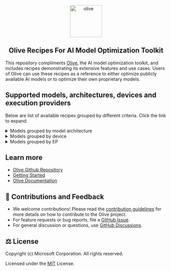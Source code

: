 <div align="center">
  <picture>
    <source media="(prefers-color-scheme: dark)" srcset=".assets/olive-white-text.png">
    <source media="(prefers-color-scheme: light)" srcset=".assets/olive-black-text.png">
    <img alt="olive" src=".assets/olive-black-text.png" height="100" style="max-width: 100%;">
  </picture>

## Olive Recipes For AI Model Optimization Toolkit
</div>

This repository compliments [Olive](https://github.com/microsoft/Olive), the AI model optimization toolkit, and includes recipes demonstrating its extensive features and use cases. Users of Olive can use these recipes as a reference to either optimize publicly available AI models or to optimize their own proprietary models.

## Supported models, architectures, devices and execution providers
Below are list of available recipes grouped by different criteria. Click the link to expand.

<details>
<summary>Models grouped by model architecture</summary></br>

<!-- begin_arch_models -->
| bert | clip | deepseek | llama | llama3 | mistral | phi3 | phi4 | qwen2 | resnet | vit |
| :---: | :---: | :---: | :---: | :---: | :---: | :---: | :---: | :---: | :---: | :---: |
| [google-bert-bert-base-multilingual-cased](google-bert-bert-base-multilingual-cased/aitk) | [laion-CLIP-ViT-B-32-laion2B-s34B-b79K](laion-CLIP-ViT-B-32-laion2B-s34B-b79K/aitk) | [deepseek-ai-DeepSeek-R1-Distill-Llama-8B](deepseek-ai-DeepSeek-R1-Distill-Llama-8B/aitk) | [meta-llama-Llama-3.2-1B-Instruct](meta-llama-Llama-3.2-1B-Instruct/NvTensorRtRtx) | [meta-llama-Llama-3.2-1B-Instruct](meta-llama-Llama-3.2-1B-Instruct/aitk) | [mistralai-Mistral-7B-Instruct-v0.3](mistralai-Mistral-7B-Instruct-v0.3/aitk) | [microsoft-Phi-3-mini-128k-instruct](microsoft-Phi-3-mini-128k-instruct/aitk) | [microsoft-Phi-4-mini-instruct](microsoft-Phi-4-mini-instruct/aitk) | [Qwen-Qwen2.5-0.5B-Instruct](Qwen-Qwen2.5-0.5B-Instruct/aitk) | [microsoft-resnet-50](microsoft-resnet-50/aitk) | [google-vit-base-patch16-224](google-vit-base-patch16-224/aitk) |
| [intel-bert-base-uncased-mrpc](intel-bert-base-uncased-mrpc/aitk) | [openai-clip-vit-base-patch16](openai-clip-vit-base-patch16/aitk) | [deepseek-ai-DeepSeek-R1-Distill-Qwen-1.5B](deepseek-ai-DeepSeek-R1-Distill-Qwen-1.5B/aitk) |  |  |  | [microsoft-Phi-3-mini-4k-instruct](microsoft-Phi-3-mini-4k-instruct/aitk) | [microsoft-Phi-4-mini-reasoning](microsoft-Phi-4-mini-reasoning/aitk) | [Qwen-Qwen2.5-0.5B](Qwen-Qwen2.5-0.5B/aitk) |  |  |
|  | [openai-clip-vit-base-patch32](openai-clip-vit-base-patch32/aitk) | [deepseek-ai-DeepSeek-R1-Distill-Qwen-14B](deepseek-ai-DeepSeek-R1-Distill-Qwen-14B/aitk) |  |  |  | [microsoft-Phi-3.5-mini-instruct](microsoft-Phi-3.5-mini-instruct/NvTensorRtRtx) | [microsoft-Phi-4-reasoning-plus](microsoft-Phi-4-reasoning-plus/aitk) | [Qwen-Qwen2.5-1.5B-Instruct](Qwen-Qwen2.5-1.5B-Instruct/NvTensorRtRtx) |  |  |
|  |  | [deepseek-ai-DeepSeek-R1-Distill-Qwen-7B](deepseek-ai-DeepSeek-R1-Distill-Qwen-7B/aitk) |  |  |  | [microsoft-Phi-3.5-mini-instruct](microsoft-Phi-3.5-mini-instruct/aitk) | [microsoft-Phi-4-reasoning](microsoft-Phi-4-reasoning/aitk) | [Qwen-Qwen2.5-1.5B-Instruct](Qwen-Qwen2.5-1.5B-Instruct/aitk) |  |  |
|  |  |  |  |  |  |  |  | [Qwen-Qwen2.5-14B-Instruct](Qwen-Qwen2.5-14B-Instruct/aitk) |  |  |
|  |  |  |  |  |  |  |  | [Qwen-Qwen2.5-3B-Instruct](Qwen-Qwen2.5-3B-Instruct/aitk) |  |  |
|  |  |  |  |  |  |  |  | [Qwen-Qwen2.5-7B-Instruct](Qwen-Qwen2.5-7B-Instruct/aitk) |  |  |
|  |  |  |  |  |  |  |  | [Qwen-Qwen2.5-Coder-0.5B-Instruct](Qwen-Qwen2.5-Coder-0.5B-Instruct/aitk) |  |  |
|  |  |  |  |  |  |  |  | [Qwen-Qwen2.5-Coder-1.5B-Instruct](Qwen-Qwen2.5-Coder-1.5B-Instruct/aitk) |  |  |
|  |  |  |  |  |  |  |  | [Qwen-Qwen2.5-Coder-14B-Instruct](Qwen-Qwen2.5-Coder-14B-Instruct/aitk) |  |  |
|  |  |  |  |  |  |  |  | [Qwen-Qwen2.5-Coder-3B-Instruct](Qwen-Qwen2.5-Coder-3B-Instruct/aitk) |  |  |
|  |  |  |  |  |  |  |  | [Qwen-Qwen2.5-Coder-7B-Instruct](Qwen-Qwen2.5-Coder-7B-Instruct/aitk) |  |  |
|  |  |  |  |  |  |  |  | [deepseek-ai-DeepSeek-R1-Distill-Qwen-1.5B](deepseek-ai-DeepSeek-R1-Distill-Qwen-1.5B/NvTensorRtRtx) |  |  |
<!-- end_arch_models -->
</details>

<details>
<summary>Models grouped by device</summary></br>

<!-- begin_device_models -->
| cpu | gpu | npu |
| :---: | :---: | :---: |
| [Qwen-Qwen2.5-1.5B-Instruct](Qwen-Qwen2.5-1.5B-Instruct/aitk/qwen2_5_ov_config.json) | [DeepSeek_R1_1.5B_FP16_Model_Builder](deepseek-ai-DeepSeek-R1-Distill-Qwen-1.5B/NvTensorRtRtx/DeepSeek-R1-Distill-Qwen-1.5B_fp16_model_builder.json) | [Qwen-Qwen2.5-0.5B-Instruct](Qwen-Qwen2.5-0.5B-Instruct/aitk/qwen2_5_ov_npu_config.json) |
| [deepseek-ai-DeepSeek-R1-Distill-Qwen-1.5B](deepseek-ai-DeepSeek-R1-Distill-Qwen-1.5B/aitk/deepseek_ov_config.json) | [Llama3.2_1B_Instruct_NVMO_INT4_AWQ](meta-llama-Llama-3.2-1B-Instruct/NvTensorRtRtx/Llama-3.2-1B-Instruct_nvmo_int4_awq.json) | [Qwen-Qwen2.5-1.5B-Instruct](Qwen-Qwen2.5-1.5B-Instruct/aitk/qwen2_5_ov_config.json) |
| [google-bert-bert-base-multilingual-cased](google-bert-bert-base-multilingual-cased/aitk/bert-base-multilingual-cased_context_ov_static.json) | [Phi3.5_Mini_Instruct_NVMO_INT4_AWQ](microsoft-Phi-3.5-mini-instruct/NvTensorRtRtx/Phi-3.5-mini-instruct_nvmo_int4_awq.json) | [Qwen-Qwen2.5-1.5B-Instruct](Qwen-Qwen2.5-1.5B-Instruct/aitk/qwen2_5_qnn_config.json) |
| [google-vit-base-patch16-224](google-vit-base-patch16-224/aitk/vit_base_patch16_224_context_ov_static.json) | [Qwen-Qwen2.5-0.5B-Instruct](Qwen-Qwen2.5-0.5B-Instruct/aitk/qwen2_5_ov_config.json) | [Qwen-Qwen2.5-1.5B-Instruct](Qwen-Qwen2.5-1.5B-Instruct/aitk/qwen2_5_vitis_ai_config.json) |
| [intel-bert-base-uncased-mrpc (ov)](intel-bert-base-uncased-mrpc/aitk/bert_ov.json) | [Qwen-Qwen2.5-0.5B](Qwen-Qwen2.5-0.5B/aitk/qwen2_5_ov_config.json) | [Qwen-Qwen2.5-7B-Instruct](Qwen-Qwen2.5-7B-Instruct/aitk/qwen2_5_ov_npu_config.json) |
| [laion-CLIP-ViT-B-32-laion2B-s34B-b79K](laion-CLIP-ViT-B-32-laion2B-s34B-b79K/aitk/laion_clip_ov.json) | [Qwen-Qwen2.5-1.5B-Instruct](Qwen-Qwen2.5-1.5B-Instruct/aitk/qwen2_5_dml_config.json) | [Qwen-Qwen2.5-Coder-0.5B-Instruct](Qwen-Qwen2.5-Coder-0.5B-Instruct/aitk/qwen2_5_ov_npu_config.json) |
| [meta-llama-Llama-3.2-1B-Instruct](meta-llama-Llama-3.2-1B-Instruct/aitk/llama3_2_ov_config.json) | [Qwen-Qwen2.5-1.5B-Instruct](Qwen-Qwen2.5-1.5B-Instruct/aitk/qwen2_5_ov_config.json) | [Qwen-Qwen2.5-Coder-1.5B-Instruct](Qwen-Qwen2.5-Coder-1.5B-Instruct/aitk/qwen2_5_ov_npu_config.json) |
| [microsoft-Phi-3.5-mini-instruct](microsoft-Phi-3.5-mini-instruct/aitk/phi3_5_ov_config.json) | [Qwen-Qwen2.5-14B-Instruct](Qwen-Qwen2.5-14B-Instruct/aitk/qwen2_5_ov_config.json) | [Qwen-Qwen2.5-Coder-7B-Instruct](Qwen-Qwen2.5-Coder-7B-Instruct/aitk/qwen2_5_ov_npu_config.json) |
| [microsoft-resnet-50](microsoft-resnet-50/aitk/resnet_context_ov_static.json) | [Qwen-Qwen2.5-3B-Instruct](Qwen-Qwen2.5-3B-Instruct/aitk/qwen2_5_ov_config.json) | [deepseek-ai-DeepSeek-R1-Distill-Llama-8B](deepseek-ai-DeepSeek-R1-Distill-Llama-8B/aitk/deepseek_ov_npu_config.json) |
| [openai-clip-vit-base-patch16](openai-clip-vit-base-patch16/aitk/openai_clip_ov.json) | [Qwen-Qwen2.5-7B-Instruct](Qwen-Qwen2.5-7B-Instruct/aitk/qwen2_5_ov_config.json) | [deepseek-ai-DeepSeek-R1-Distill-Qwen-1.5B](deepseek-ai-DeepSeek-R1-Distill-Qwen-1.5B/aitk/deepseek_ov_config.json) |
| [openai-clip-vit-base-patch32](openai-clip-vit-base-patch32/aitk/openai_clip_ov.json) | [Qwen-Qwen2.5-Coder-0.5B-Instruct](Qwen-Qwen2.5-Coder-0.5B-Instruct/aitk/qwen2_5_ov_config.json) | [deepseek-ai-DeepSeek-R1-Distill-Qwen-1.5B](deepseek-ai-DeepSeek-R1-Distill-Qwen-1.5B/aitk/deepseek_qnn_config.json) |
|  | [Qwen-Qwen2.5-Coder-1.5B-Instruct](Qwen-Qwen2.5-Coder-1.5B-Instruct/aitk/qwen2_5_ov_config.json) | [deepseek-ai-DeepSeek-R1-Distill-Qwen-1.5B](deepseek-ai-DeepSeek-R1-Distill-Qwen-1.5B/aitk/deepseek_vitis_ai_config.json) |
|  | [Qwen-Qwen2.5-Coder-14B-Instruct](Qwen-Qwen2.5-Coder-14B-Instruct/aitk/qwen2_5_ov_config.json) | [deepseek-ai-DeepSeek-R1-Distill-Qwen-7B](deepseek-ai-DeepSeek-R1-Distill-Qwen-7B/aitk/deepseek_ov_npu_config.json) |
|  | [Qwen-Qwen2.5-Coder-3B-Instruct](Qwen-Qwen2.5-Coder-3B-Instruct/aitk/qwen2_5_ov_config.json) | [google-bert-bert-base-multilingual-cased](google-bert-bert-base-multilingual-cased/aitk/bert-base-multilingual-cased_context_ov_static.json) |
|  | [Qwen-Qwen2.5-Coder-7B-Instruct](Qwen-Qwen2.5-Coder-7B-Instruct/aitk/qwen2_5_ov_config.json) | [google-bert-bert-base-multilingual-cased](google-bert-bert-base-multilingual-cased/aitk/bert-base-multilingual-cased_qdq_amd.json) |
|  | [Qwen2.5_1.5B_Instruct_NVMO_INT4_AWQ](Qwen-Qwen2.5-1.5B-Instruct/NvTensorRtRtx/Qwen2.5-1.5B-Instruct_nvmo_int4_awq.json) | [google-bert-bert-base-multilingual-cased](google-bert-bert-base-multilingual-cased/aitk/bert-base-multilingual-cased_qdq_qnn.json) |
|  | [deepseek-ai-DeepSeek-R1-Distill-Llama-8B](deepseek-ai-DeepSeek-R1-Distill-Llama-8B/aitk/deepseek_ov_config.json) | [google-vit-base-patch16-224](google-vit-base-patch16-224/aitk/vit-base-patch16-224_qdq_amd.json) |
|  | [deepseek-ai-DeepSeek-R1-Distill-Qwen-1.5B](deepseek-ai-DeepSeek-R1-Distill-Qwen-1.5B/aitk/deepseek_dml_config.json) | [google-vit-base-patch16-224](google-vit-base-patch16-224/aitk/vit-base-patch16-224_qdq_qnn.json) |
|  | [deepseek-ai-DeepSeek-R1-Distill-Qwen-1.5B](deepseek-ai-DeepSeek-R1-Distill-Qwen-1.5B/aitk/deepseek_ov_config.json) | [google-vit-base-patch16-224](google-vit-base-patch16-224/aitk/vit_base_patch16_224_context_ov_static.json) |
|  | [deepseek-ai-DeepSeek-R1-Distill-Qwen-14B](deepseek-ai-DeepSeek-R1-Distill-Qwen-14B/aitk/deepseek_ov_config.json) | [intel-bert-base-uncased-mrpc (AMD)](intel-bert-base-uncased-mrpc/aitk/bert_qdq_amd.json) |
|  | [deepseek-ai-DeepSeek-R1-Distill-Qwen-7B](deepseek-ai-DeepSeek-R1-Distill-Qwen-7B/aitk/deepseek_ov_config.json) | [intel-bert-base-uncased-mrpc (ov)](intel-bert-base-uncased-mrpc/aitk/bert_ov.json) |
|  | [google-bert-bert-base-multilingual-cased](google-bert-bert-base-multilingual-cased/aitk/bert-base-multilingual-cased_context_ov_static.json) | [intel-bert-base-uncased-mrpc](intel-bert-base-uncased-mrpc/aitk/bert_qdq_qnn.json) |
|  | [google-bert-bert-base-multilingual-cased](google-bert-bert-base-multilingual-cased/aitk/bert-base-multilingual-cased_dml.json) | [laion-CLIP-ViT-B-32-laion2B-s34B-b79K (Text)](laion-CLIP-ViT-B-32-laion2B-s34B-b79K/aitk/laion_clip_text_qnn.json) |
|  | [google-bert-bert-base-multilingual-cased](google-bert-bert-base-multilingual-cased/aitk/bert-base-multilingual-cased_trtrtx.json) | [laion-CLIP-ViT-B-32-laion2B-s34B-b79K (Vision)](laion-CLIP-ViT-B-32-laion2B-s34B-b79K/aitk/laion_clip_vision_qnn.json) |
|  | [google-vit-base-patch16-224](google-vit-base-patch16-224/aitk/vit-base-patch16-224_dml.json) | [laion-CLIP-ViT-B-32-laion2B-s34B-b79K](laion-CLIP-ViT-B-32-laion2B-s34B-b79K/aitk/laion_clip_ov.json) |
|  | [google-vit-base-patch16-224](google-vit-base-patch16-224/aitk/vit-base-patch16-224_trtrtx.json) | [laion-CLIP-ViT-B-32-laion2B-s34B-b79K](laion-CLIP-ViT-B-32-laion2B-s34B-b79K/aitk/laion_clip_qdq_amd.json) |
|  | [google-vit-base-patch16-224](google-vit-base-patch16-224/aitk/vit_base_patch16_224_context_ov_static.json) | [meta-llama-Llama-3.2-1B-Instruct](meta-llama-Llama-3.2-1B-Instruct/aitk/llama3_2_ov_config.json) |
|  | [intel-bert-base-uncased-mrpc (ov)](intel-bert-base-uncased-mrpc/aitk/bert_ov.json) | [meta-llama-Llama-3.2-1B-Instruct](meta-llama-Llama-3.2-1B-Instruct/aitk/llama3_2_qnn_config.json) |
|  | [intel-bert-base-uncased-mrpc](intel-bert-base-uncased-mrpc/aitk/bert_dml.json) | [meta-llama-Llama-3.2-1B-Instruct](meta-llama-Llama-3.2-1B-Instruct/aitk/llama3_2_vitis_ai_config.json) |
|  | [intel-bert-base-uncased-mrpc](intel-bert-base-uncased-mrpc/aitk/bert_trtrtx.json) | [microsoft-Phi-3-mini-4k-instruct](microsoft-Phi-3-mini-4k-instruct/aitk/phi3_ov_npu_config.json) |
|  | [laion-CLIP-ViT-B-32-laion2B-s34B-b79K](laion-CLIP-ViT-B-32-laion2B-s34B-b79K/aitk/laion_clip_dml.json) | [microsoft-Phi-3.5-mini-instruct](microsoft-Phi-3.5-mini-instruct/aitk/phi3_5_ov_config.json) |
|  | [laion-CLIP-ViT-B-32-laion2B-s34B-b79K](laion-CLIP-ViT-B-32-laion2B-s34B-b79K/aitk/laion_clip_ov.json) | [microsoft-Phi-3.5-mini-instruct](microsoft-Phi-3.5-mini-instruct/aitk/phi3_5_qnn_config.json) |
|  | [laion-CLIP-ViT-B-32-laion2B-s34B-b79K](laion-CLIP-ViT-B-32-laion2B-s34B-b79K/aitk/laion_clip_trtrtx.json) | [microsoft-Phi-3.5-mini-instruct](microsoft-Phi-3.5-mini-instruct/aitk/phi3_5_vitis_ai_config.json) |
|  | [meta-llama-Llama-3.2-1B-Instruct](meta-llama-Llama-3.2-1B-Instruct/aitk/llama3_2_dml_config.json) | [microsoft-Phi-4-mini-instruct](microsoft-Phi-4-mini-instruct/aitk/phi4_ov_npu_config.json) |
|  | [meta-llama-Llama-3.2-1B-Instruct](meta-llama-Llama-3.2-1B-Instruct/aitk/llama3_2_ov_config.json) | [microsoft-Phi-4-mini-reasoning](microsoft-Phi-4-mini-reasoning/aitk/phi4_ov_config.json) |
|  | [microsoft-Phi-3-mini-128k-instruct](microsoft-Phi-3-mini-128k-instruct/aitk/phi3_ov_config.json) | [microsoft-Phi-4-reasoning-plus](microsoft-Phi-4-reasoning-plus/aitk/phi4_ov_config.json) |
|  | [microsoft-Phi-3-mini-4k-instruct](microsoft-Phi-3-mini-4k-instruct/aitk/phi3_ov_config.json) | [microsoft-Phi-4-reasoning](microsoft-Phi-4-reasoning/aitk/phi4_ov_config.json) |
|  | [microsoft-Phi-3.5-mini-instruct](microsoft-Phi-3.5-mini-instruct/aitk/phi3_5_dml_config.json) | [microsoft-resnet-50](microsoft-resnet-50/aitk/resnet_context_ov_static.json) |
|  | [microsoft-Phi-3.5-mini-instruct](microsoft-Phi-3.5-mini-instruct/aitk/phi3_5_ov_config.json) | [microsoft-resnet-50](microsoft-resnet-50/aitk/resnet_qdq_amd.json) |
|  | [microsoft-Phi-4-mini-instruct](microsoft-Phi-4-mini-instruct/aitk/phi4_ov_config.json) | [microsoft-resnet-50](microsoft-resnet-50/aitk/resnet_qdq_qnn.json) |
|  | [microsoft-Phi-4-mini-reasoning](microsoft-Phi-4-mini-reasoning/aitk/phi4_ov_gpu_config.json) | [openai-clip-vit-base-patch16 (Text)](openai-clip-vit-base-patch16/aitk/openai_clip_text_qnn.json) |
|  | [microsoft-resnet-50](microsoft-resnet-50/aitk/resnet_context_ov_static.json) | [openai-clip-vit-base-patch16 (Vision)](openai-clip-vit-base-patch16/aitk/openai_clip_vision_qnn.json) |
|  | [microsoft-resnet-50](microsoft-resnet-50/aitk/resnet_dml.json) | [openai-clip-vit-base-patch16](openai-clip-vit-base-patch16/aitk/openai_clip_ov.json) |
|  | [microsoft-resnet-50](microsoft-resnet-50/aitk/resnet_trtrtx.json) | [openai-clip-vit-base-patch16](openai-clip-vit-base-patch16/aitk/openai_clip_qdq_amd.json) |
|  | [mistralai-Mistral-7B-Instruct-v0.3](mistralai-Mistral-7B-Instruct-v0.3/aitk/mistral-7b-instruct-v0.3-ov.json) | [openai-clip-vit-base-patch32 (Text)](openai-clip-vit-base-patch32/aitk/openai_clip_text_qnn.json) |
|  | [openai-clip-vit-base-patch16](openai-clip-vit-base-patch16/aitk/openai_clip_dml.json) | [openai-clip-vit-base-patch32 (Vision)](openai-clip-vit-base-patch32/aitk/openai_clip_vision_qnn.json) |
|  | [openai-clip-vit-base-patch16](openai-clip-vit-base-patch16/aitk/openai_clip_ov.json) | [openai-clip-vit-base-patch32](openai-clip-vit-base-patch32/aitk/openai_clip_ov.json) |
|  | [openai-clip-vit-base-patch16](openai-clip-vit-base-patch16/aitk/openai_clip_trtrtx.json) | [openai-clip-vit-base-patch32](openai-clip-vit-base-patch32/aitk/openai_clip_qdq_amd.json) |
|  | [openai-clip-vit-base-patch32](openai-clip-vit-base-patch32/aitk/openai_clip_dml.json) |  |
|  | [openai-clip-vit-base-patch32](openai-clip-vit-base-patch32/aitk/openai_clip_ov.json) |  |
|  | [openai-clip-vit-base-patch32](openai-clip-vit-base-patch32/aitk/openai_clip_trtrtx.json) |  |
<!-- end_device_models -->
</details>

<details>
<summary>Models grouped by EP</summary></br>

<!-- begin_ep_models -->
| Dml | NvTensorRTRTX | OpenVINO | QNN | VitisAI |
| :---: | :---: | :---: | :---: | :---: |
| [Qwen-Qwen2.5-1.5B-Instruct](Qwen-Qwen2.5-1.5B-Instruct/aitk/qwen2_5_dml_config.json) | [DeepSeek_R1_1.5B_FP16_Model_Builder](deepseek-ai-DeepSeek-R1-Distill-Qwen-1.5B/NvTensorRtRtx/DeepSeek-R1-Distill-Qwen-1.5B_fp16_model_builder.json) | [Qwen-Qwen2.5-0.5B-Instruct](Qwen-Qwen2.5-0.5B-Instruct/aitk/qwen2_5_ov_config.json) | [Qwen-Qwen2.5-1.5B-Instruct](Qwen-Qwen2.5-1.5B-Instruct/aitk/qwen2_5_qnn_config.json) | [Qwen-Qwen2.5-1.5B-Instruct](Qwen-Qwen2.5-1.5B-Instruct/aitk/qwen2_5_vitis_ai_config.json) |
| [deepseek-ai-DeepSeek-R1-Distill-Qwen-1.5B](deepseek-ai-DeepSeek-R1-Distill-Qwen-1.5B/aitk/deepseek_dml_config.json) | [Llama3.2_1B_Instruct_NVMO_INT4_AWQ](meta-llama-Llama-3.2-1B-Instruct/NvTensorRtRtx/Llama-3.2-1B-Instruct_nvmo_int4_awq.json) | [Qwen-Qwen2.5-0.5B-Instruct](Qwen-Qwen2.5-0.5B-Instruct/aitk/qwen2_5_ov_npu_config.json) | [deepseek-ai-DeepSeek-R1-Distill-Qwen-1.5B](deepseek-ai-DeepSeek-R1-Distill-Qwen-1.5B/aitk/deepseek_qnn_config.json) | [deepseek-ai-DeepSeek-R1-Distill-Qwen-1.5B](deepseek-ai-DeepSeek-R1-Distill-Qwen-1.5B/aitk/deepseek_vitis_ai_config.json) |
| [google-bert-bert-base-multilingual-cased](google-bert-bert-base-multilingual-cased/aitk/bert-base-multilingual-cased_dml.json) | [Phi3.5_Mini_Instruct_NVMO_INT4_AWQ](microsoft-Phi-3.5-mini-instruct/NvTensorRtRtx/Phi-3.5-mini-instruct_nvmo_int4_awq.json) | [Qwen-Qwen2.5-0.5B](Qwen-Qwen2.5-0.5B/aitk/qwen2_5_ov_config.json) | [google-bert-bert-base-multilingual-cased](google-bert-bert-base-multilingual-cased/aitk/bert-base-multilingual-cased_qdq_qnn.json) | [google-bert-bert-base-multilingual-cased](google-bert-bert-base-multilingual-cased/aitk/bert-base-multilingual-cased_qdq_amd.json) |
| [google-vit-base-patch16-224](google-vit-base-patch16-224/aitk/vit-base-patch16-224_dml.json) | [Qwen2.5_1.5B_Instruct_NVMO_INT4_AWQ](Qwen-Qwen2.5-1.5B-Instruct/NvTensorRtRtx/Qwen2.5-1.5B-Instruct_nvmo_int4_awq.json) | [Qwen-Qwen2.5-1.5B-Instruct](Qwen-Qwen2.5-1.5B-Instruct/aitk/qwen2_5_ov_config.json) | [google-vit-base-patch16-224](google-vit-base-patch16-224/aitk/vit-base-patch16-224_qdq_qnn.json) | [google-vit-base-patch16-224](google-vit-base-patch16-224/aitk/vit-base-patch16-224_qdq_amd.json) |
| [intel-bert-base-uncased-mrpc](intel-bert-base-uncased-mrpc/aitk/bert_dml.json) | [google-bert-bert-base-multilingual-cased](google-bert-bert-base-multilingual-cased/aitk/bert-base-multilingual-cased_trtrtx.json) | [Qwen-Qwen2.5-14B-Instruct](Qwen-Qwen2.5-14B-Instruct/aitk/qwen2_5_ov_config.json) | [intel-bert-base-uncased-mrpc](intel-bert-base-uncased-mrpc/aitk/bert_qdq_qnn.json) | [intel-bert-base-uncased-mrpc (AMD)](intel-bert-base-uncased-mrpc/aitk/bert_qdq_amd.json) |
| [laion-CLIP-ViT-B-32-laion2B-s34B-b79K](laion-CLIP-ViT-B-32-laion2B-s34B-b79K/aitk/laion_clip_dml.json) | [google-vit-base-patch16-224](google-vit-base-patch16-224/aitk/vit-base-patch16-224_trtrtx.json) | [Qwen-Qwen2.5-3B-Instruct](Qwen-Qwen2.5-3B-Instruct/aitk/qwen2_5_ov_config.json) | [laion-CLIP-ViT-B-32-laion2B-s34B-b79K (Text)](laion-CLIP-ViT-B-32-laion2B-s34B-b79K/aitk/laion_clip_text_qnn.json) | [laion-CLIP-ViT-B-32-laion2B-s34B-b79K](laion-CLIP-ViT-B-32-laion2B-s34B-b79K/aitk/laion_clip_qdq_amd.json) |
| [meta-llama-Llama-3.2-1B-Instruct](meta-llama-Llama-3.2-1B-Instruct/aitk/llama3_2_dml_config.json) | [intel-bert-base-uncased-mrpc](intel-bert-base-uncased-mrpc/aitk/bert_trtrtx.json) | [Qwen-Qwen2.5-7B-Instruct](Qwen-Qwen2.5-7B-Instruct/aitk/qwen2_5_ov_config.json) | [laion-CLIP-ViT-B-32-laion2B-s34B-b79K (Vision)](laion-CLIP-ViT-B-32-laion2B-s34B-b79K/aitk/laion_clip_vision_qnn.json) | [meta-llama-Llama-3.2-1B-Instruct](meta-llama-Llama-3.2-1B-Instruct/aitk/llama3_2_vitis_ai_config.json) |
| [microsoft-Phi-3.5-mini-instruct](microsoft-Phi-3.5-mini-instruct/aitk/phi3_5_dml_config.json) | [laion-CLIP-ViT-B-32-laion2B-s34B-b79K](laion-CLIP-ViT-B-32-laion2B-s34B-b79K/aitk/laion_clip_trtrtx.json) | [Qwen-Qwen2.5-7B-Instruct](Qwen-Qwen2.5-7B-Instruct/aitk/qwen2_5_ov_npu_config.json) | [meta-llama-Llama-3.2-1B-Instruct](meta-llama-Llama-3.2-1B-Instruct/aitk/llama3_2_qnn_config.json) | [microsoft-Phi-3.5-mini-instruct](microsoft-Phi-3.5-mini-instruct/aitk/phi3_5_vitis_ai_config.json) |
| [microsoft-resnet-50](microsoft-resnet-50/aitk/resnet_dml.json) | [microsoft-resnet-50](microsoft-resnet-50/aitk/resnet_trtrtx.json) | [Qwen-Qwen2.5-Coder-0.5B-Instruct](Qwen-Qwen2.5-Coder-0.5B-Instruct/aitk/qwen2_5_ov_config.json) | [microsoft-Phi-3.5-mini-instruct](microsoft-Phi-3.5-mini-instruct/aitk/phi3_5_qnn_config.json) | [microsoft-resnet-50](microsoft-resnet-50/aitk/resnet_qdq_amd.json) |
| [openai-clip-vit-base-patch16](openai-clip-vit-base-patch16/aitk/openai_clip_dml.json) | [openai-clip-vit-base-patch16](openai-clip-vit-base-patch16/aitk/openai_clip_trtrtx.json) | [Qwen-Qwen2.5-Coder-0.5B-Instruct](Qwen-Qwen2.5-Coder-0.5B-Instruct/aitk/qwen2_5_ov_npu_config.json) | [microsoft-resnet-50](microsoft-resnet-50/aitk/resnet_qdq_qnn.json) | [openai-clip-vit-base-patch16](openai-clip-vit-base-patch16/aitk/openai_clip_qdq_amd.json) |
| [openai-clip-vit-base-patch32](openai-clip-vit-base-patch32/aitk/openai_clip_dml.json) | [openai-clip-vit-base-patch32](openai-clip-vit-base-patch32/aitk/openai_clip_trtrtx.json) | [Qwen-Qwen2.5-Coder-1.5B-Instruct](Qwen-Qwen2.5-Coder-1.5B-Instruct/aitk/qwen2_5_ov_config.json) | [openai-clip-vit-base-patch16 (Text)](openai-clip-vit-base-patch16/aitk/openai_clip_text_qnn.json) | [openai-clip-vit-base-patch32](openai-clip-vit-base-patch32/aitk/openai_clip_qdq_amd.json) |
|  |  | [Qwen-Qwen2.5-Coder-1.5B-Instruct](Qwen-Qwen2.5-Coder-1.5B-Instruct/aitk/qwen2_5_ov_npu_config.json) | [openai-clip-vit-base-patch16 (Vision)](openai-clip-vit-base-patch16/aitk/openai_clip_vision_qnn.json) |  |
|  |  | [Qwen-Qwen2.5-Coder-14B-Instruct](Qwen-Qwen2.5-Coder-14B-Instruct/aitk/qwen2_5_ov_config.json) | [openai-clip-vit-base-patch32 (Text)](openai-clip-vit-base-patch32/aitk/openai_clip_text_qnn.json) |  |
|  |  | [Qwen-Qwen2.5-Coder-3B-Instruct](Qwen-Qwen2.5-Coder-3B-Instruct/aitk/qwen2_5_ov_config.json) | [openai-clip-vit-base-patch32 (Vision)](openai-clip-vit-base-patch32/aitk/openai_clip_vision_qnn.json) |  |
|  |  | [Qwen-Qwen2.5-Coder-7B-Instruct](Qwen-Qwen2.5-Coder-7B-Instruct/aitk/qwen2_5_ov_config.json) |  |  |
|  |  | [Qwen-Qwen2.5-Coder-7B-Instruct](Qwen-Qwen2.5-Coder-7B-Instruct/aitk/qwen2_5_ov_npu_config.json) |  |  |
|  |  | [deepseek-ai-DeepSeek-R1-Distill-Llama-8B](deepseek-ai-DeepSeek-R1-Distill-Llama-8B/aitk/deepseek_ov_config.json) |  |  |
|  |  | [deepseek-ai-DeepSeek-R1-Distill-Llama-8B](deepseek-ai-DeepSeek-R1-Distill-Llama-8B/aitk/deepseek_ov_npu_config.json) |  |  |
|  |  | [deepseek-ai-DeepSeek-R1-Distill-Qwen-1.5B](deepseek-ai-DeepSeek-R1-Distill-Qwen-1.5B/aitk/deepseek_ov_config.json) |  |  |
|  |  | [deepseek-ai-DeepSeek-R1-Distill-Qwen-14B](deepseek-ai-DeepSeek-R1-Distill-Qwen-14B/aitk/deepseek_ov_config.json) |  |  |
|  |  | [deepseek-ai-DeepSeek-R1-Distill-Qwen-7B](deepseek-ai-DeepSeek-R1-Distill-Qwen-7B/aitk/deepseek_ov_config.json) |  |  |
|  |  | [deepseek-ai-DeepSeek-R1-Distill-Qwen-7B](deepseek-ai-DeepSeek-R1-Distill-Qwen-7B/aitk/deepseek_ov_npu_config.json) |  |  |
|  |  | [google-bert-bert-base-multilingual-cased](google-bert-bert-base-multilingual-cased/aitk/bert-base-multilingual-cased_context_ov_static.json) |  |  |
|  |  | [google-vit-base-patch16-224](google-vit-base-patch16-224/aitk/vit_base_patch16_224_context_ov_static.json) |  |  |
|  |  | [intel-bert-base-uncased-mrpc (ov)](intel-bert-base-uncased-mrpc/aitk/bert_ov.json) |  |  |
|  |  | [laion-CLIP-ViT-B-32-laion2B-s34B-b79K](laion-CLIP-ViT-B-32-laion2B-s34B-b79K/aitk/laion_clip_ov.json) |  |  |
|  |  | [meta-llama-Llama-3.2-1B-Instruct](meta-llama-Llama-3.2-1B-Instruct/aitk/llama3_2_ov_config.json) |  |  |
|  |  | [microsoft-Phi-3-mini-128k-instruct](microsoft-Phi-3-mini-128k-instruct/aitk/phi3_ov_config.json) |  |  |
|  |  | [microsoft-Phi-3-mini-4k-instruct](microsoft-Phi-3-mini-4k-instruct/aitk/phi3_ov_config.json) |  |  |
|  |  | [microsoft-Phi-3-mini-4k-instruct](microsoft-Phi-3-mini-4k-instruct/aitk/phi3_ov_npu_config.json) |  |  |
|  |  | [microsoft-Phi-3.5-mini-instruct](microsoft-Phi-3.5-mini-instruct/aitk/phi3_5_ov_config.json) |  |  |
|  |  | [microsoft-Phi-4-mini-instruct](microsoft-Phi-4-mini-instruct/aitk/phi4_ov_config.json) |  |  |
|  |  | [microsoft-Phi-4-mini-instruct](microsoft-Phi-4-mini-instruct/aitk/phi4_ov_npu_config.json) |  |  |
|  |  | [microsoft-Phi-4-mini-reasoning](microsoft-Phi-4-mini-reasoning/aitk/phi4_ov_config.json) |  |  |
|  |  | [microsoft-Phi-4-mini-reasoning](microsoft-Phi-4-mini-reasoning/aitk/phi4_ov_gpu_config.json) |  |  |
|  |  | [microsoft-Phi-4-reasoning-plus](microsoft-Phi-4-reasoning-plus/aitk/phi4_ov_config.json) |  |  |
|  |  | [microsoft-Phi-4-reasoning](microsoft-Phi-4-reasoning/aitk/phi4_ov_config.json) |  |  |
|  |  | [microsoft-resnet-50](microsoft-resnet-50/aitk/resnet_context_ov_static.json) |  |  |
|  |  | [mistralai-Mistral-7B-Instruct-v0.3](mistralai-Mistral-7B-Instruct-v0.3/aitk/mistral-7b-instruct-v0.3-ov.json) |  |  |
|  |  | [openai-clip-vit-base-patch16](openai-clip-vit-base-patch16/aitk/openai_clip_ov.json) |  |  |
|  |  | [openai-clip-vit-base-patch32](openai-clip-vit-base-patch32/aitk/openai_clip_ov.json) |  |  |
<!-- end_ep_models -->
</details>

## Learn more
- [Olive Github Repository](https://github.com/microsoft/Olive)
- [Getting Started](https://github.com/microsoft/Olive#-getting-started)
- [Olive Documentation](https://microsoft.github.io/Olive)

## 🤝 Contributions and Feedback
- We welcome contributions! Please read the [contribution guidelines](./CONTRIBUTING.md) for more details on how to contribute to the Olive project.
- For feature requests or bug reports, file a [GitHub Issue](https://github.com/microsoft/Olive/issues).
- For general discussion or questions, use [GitHub Discussions](https://github.com/microsoft/Olive/discussions).

## ⚖️ License
Copyright (c) Microsoft Corporation. All rights reserved.

Licensed under the [MIT](./LICENSE) License.